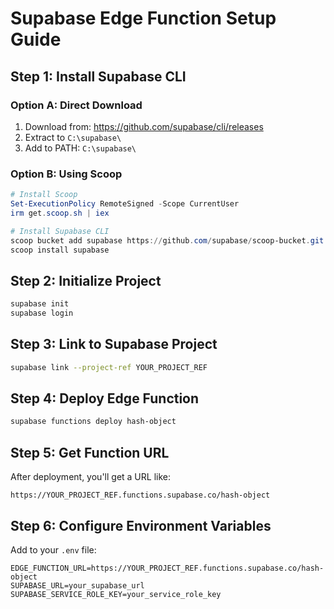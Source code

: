 # Supabase Edge Function Setup Guide

## Step 1: Install Supabase CLI

### Option A: Direct Download
1. Download from: https://github.com/supabase/cli/releases
2. Extract to `C:\supabase\`
3. Add to PATH: `C:\supabase\`

### Option B: Using Scoop
```powershell
# Install Scoop
Set-ExecutionPolicy RemoteSigned -Scope CurrentUser
irm get.scoop.sh | iex

# Install Supabase CLI
scoop bucket add supabase https://github.com/supabase/scoop-bucket.git
scoop install supabase
```

## Step 2: Initialize Project
```bash
supabase init
supabase login
```

## Step 3: Link to Supabase Project
```bash
supabase link --project-ref YOUR_PROJECT_REF
```

## Step 4: Deploy Edge Function
```bash
supabase functions deploy hash-object
```

## Step 5: Get Function URL
After deployment, you'll get a URL like:
```
https://YOUR_PROJECT_REF.functions.supabase.co/hash-object
```

## Step 6: Configure Environment Variables
Add to your `.env` file:
```
EDGE_FUNCTION_URL=https://YOUR_PROJECT_REF.functions.supabase.co/hash-object
SUPABASE_URL=your_supabase_url
SUPABASE_SERVICE_ROLE_KEY=your_service_role_key
```
